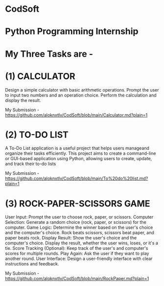 # CodSoft
# Python Programming Internship
# My Three Tasks are -
# (1) CALCULATOR
Design a simple calculator with basic arithmetic operations. Prompt the user to input two numbers and an operation choice. Perform the calculation and display the result.

My Submission - https://github.com/aloknxtlv/CodSoft/blob/main/Calculator.md?plain=1

# (2) TO-DO LIST
A To-Do List application is a useful project that helps users manageand organize their tasks efficiently. This project aims to create a command-line or GUI-based application using Python, allowing users to create, update, and track their to-do lists

My Submission - https://github.com/aloknxtlv/CodSoft/blob/main/To%20do%20list.md?plain=1

# (3) ROCK-PAPER-SCISSORS GAME
User Input: Prompt the user to choose rock, paper, or scissors. Computer Selection: Generate a random choice (rock, paper, or scissors) for the computer.
Game Logic: Determine the winner based on the user's choice and the computer's choice. Rock beats scissors, scissors beat paper, and paper beats rock.
Display Result: Show the user's choice and the computer's choice.
Display the result, whether the user wins, loses, or it's a tie.
Score Tracking (Optional): Keep track of the user's and computer's scores for multiple rounds.
Play Again: Ask the user if they want to play another round.
User Interface: Design a user-friendly interface with clear instructions and feedback.

My Submission - https://github.com/aloknxtlv/CodSoft/blob/main/RockPaper.md?plain=1
